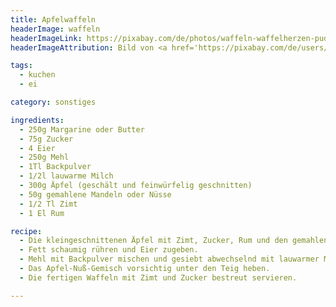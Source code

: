 ```yaml
---
title: Apfelwaffeln
headerImage: waffeln
headerImageLink: https://pixabay.com/de/photos/waffeln-waffelherzen-puderzucker-2189232/
headerImageAttribution: Bild von <a href='https://pixabay.com/de/users/congerdesign-509903/?utm_source=link-attribution&amp;utm_medium=referral&amp;utm_campaign=image&amp;utm_content=2189232'>congerdesign</a> auf <a href='https://pixabay.com/de/?utm_source=link-attribution&amp;utm_medium=referral&amp;utm_campaign=image&amp;utm_content=2189232'>Pixabay</a>

tags:
  - kuchen
  - ei

category: sonstiges

ingredients:
  - 250g Margarine oder Butter
  - 75g Zucker
  - 4 Eier
  - 250g Mehl
  - 1Tl Backpulver
  - 1/2l lauwarme Milch
  - 300g Äpfel (geschält und feinwürfelig geschnitten)
  - 50g gemahlene Mandeln oder Nüsse
  - 1/2 Tl Zimt
  - 1 El Rum

recipe:
  - Die kleingeschnittenen Äpfel mit Zimt, Zucker, Rum und den gemahlenen Nüssen vermischen und etwas durchziehen lassen.
  - Fett schaumig rühren und Eier zugeben.
  - Mehl mit Backpulver mischen und gesiebt abwechselnd mit lauwarmer Milch einrühren.
  - Das Apfel-Nuß-Gemisch vorsichtig unter den Teig heben.
  - Die fertigen Waffeln mit Zimt und Zucker bestreut servieren.

---
```


